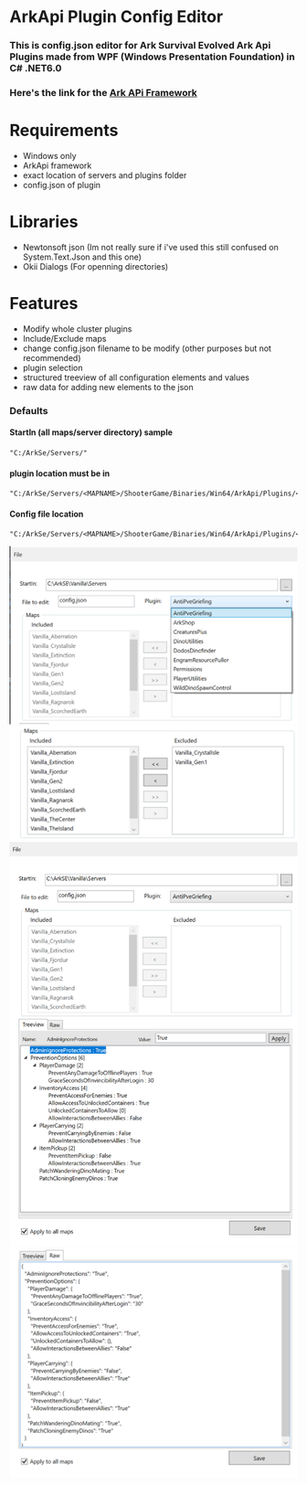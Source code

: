 # ArkApi Plugin Config Editor

### This is config.json editor for Ark Survival Evolved Ark Api Plugins made from WPF (Windows Presentation Foundation) in C# .NET6.0
### Here's the link for the [Ark APi Framework](https://gameservershub.com/forums/resources/ark-server-api.12/)

# Requirements
- Windows only
- ArkApi framework 
- exact location of servers and plugins folder
- config.json of plugin

# Libraries
- Newtonsoft json (Im not really sure if i've used this still confused on System.Text.Json and this one)
- Okii Dialogs (For openning directories)


# Features
- Modify whole cluster plugins
- Include/Exclude maps
- change config.json filename to be modify (other purposes but not recommended)
- plugin selection
- structured treeview of all configuration elements and values
- raw data for adding new elements to the json

### Defaults
#### StartIn (all maps/server directory) sample
```
"C:/ArkSe/Servers/"
```

#### plugin location must be in
```
"C:/ArkSe/Servers/<MAPNAME>/ShooterGame/Binaries/Win64/ArkApi/Plugins/<PLUGINNAME>"
```

#### Config file location
```
"C:/ArkSe/Servers/<MAPNAME>/ShooterGame/Binaries/Win64/ArkApi/Plugins/<PLUGINNAME>/config.json"
```

![Plugin selection](/ss/ss2.png?raw=true)
![Maps](/ss/ss4.png?raw=true)
![Sample](/ss/ss1.png?raw=true)
![Raw data](/ss/ss3.png?raw=true)

